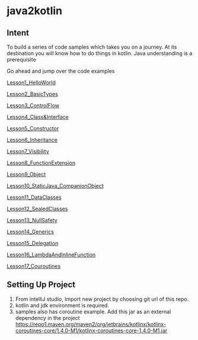 # java2kotlin

## Intent ##
To build a series of code samples which takes you on a journey. 
At its destination you will know how to do things in kotlin.
Java understanding is a prerequisite


Go ahead and jump over the code examples

[Lesson1_HelloWorld](https://github.com/rohitnareshsharma/java2kotlin/blob/master/src/Lesson1_HelloWorld.kt)

[Lesson2_BasicTypes](https://github.com/rohitnareshsharma/java2kotlin/blob/master/src/Lesson2_BasicTypes.kt)

[Lesson3_ControlFlow](https://github.com/rohitnareshsharma/java2kotlin/blob/master/src/Lesson3_ControlFlow.kt)

[Lesson4_Class&Interface](https://github.com/rohitnareshsharma/java2kotlin/blob/master/src/Lesson4_Class&Interface.kt)

[Lesson5_Constructor](https://github.com/rohitnareshsharma/java2kotlin/blob/master/src/Lesson5_Constructor.kt)

[Lesson6_Inheritance](https://github.com/rohitnareshsharma/java2kotlin/blob/master/src/Lesson6_Inheritance.kt)

[Lesson7_Visibility](https://github.com/rohitnareshsharma/java2kotlin/blob/master/src/Lesson7_Visibility.kt)

[Lesson8_FunctionExtension](https://github.com/rohitnareshsharma/java2kotlin/blob/master/src/Lesson8_FunctionExtension.kt)

[Lesson9_Object](https://github.com/rohitnareshsharma/java2kotlin/blob/master/src/Lesson9_Object.kt)

[Lesson10_StaticJava_CompanionObject](https://github.com/rohitnareshsharma/java2kotlin/blob/master/src/Lesson10_StaticJava_CompanionObject.kt)

[Lesson11_DataClasses](https://github.com/rohitnareshsharma/java2kotlin/blob/master/src/Lesson11_DataClasses.kt)

[Lesson12_SealedClasses](https://github.com/rohitnareshsharma/java2kotlin/blob/master/src/Lesson12_SealedClasses.kt)

[Lesson13_NullSafety](https://github.com/rohitnareshsharma/java2kotlin/blob/master/src/Lesson13_NullSafety.kt) 

[Lesson14_Generics](https://github.com/rohitnareshsharma/java2kotlin/blob/master/src/Lesson14_Generics.kt)

[Lesson15_Delegation](https://github.com/rohitnareshsharma/java2kotlin/blob/master/src/Lesson15_Delegation.kt)

[Lesson16_LambdaAndInlineFunction](https://github.com/rohitnareshsharma/java2kotlin/blob/master/src/Lesson16_LambdaAndInlineFunction.kt)

[Lesson17_Couroutines](https://github.com/rohitnareshsharma/java2kotlin/blob/master/src/Lesson17_Couroutines.kt)

## Setting Up Project ##
1. From intelliJ studio, Import new project by choosing git url of this repo.
2. kotlin and jdk environment is required.
3. samples also has coroutine example. Add this jar as an external dependency in the project 
   https://repo1.maven.org/maven2/org/jetbrains/kotlinx/kotlinx-coroutines-core/1.4.0-M1/kotlinx-coroutines-core-1.4.0-M1.jar